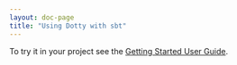 ```yaml
---
layout: doc-page
title: "Using Dotty with sbt"
---
```


To try it in your project see the [Getting Started User Guide](http://dotty.epfl.ch/#getting-started).
